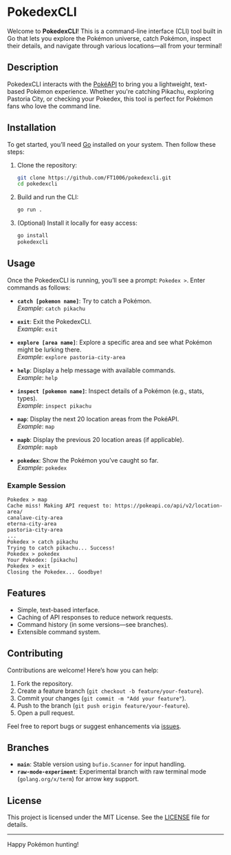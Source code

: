 # PokedexCLI

Welcome to **PokedexCLI**! This is a command-line interface (CLI) tool built in Go that lets you explore the Pokémon universe, catch Pokémon, inspect their details, and navigate through various locations—all from your terminal!

## Description

PokedexCLI interacts with the [PokéAPI](https://pokeapi.co/) to bring you a lightweight, text-based Pokémon experience. Whether you're catching Pikachu, exploring Pastoria City, or checking your Pokedex, this tool is perfect for Pokémon fans who love the command line.

## Installation

To get started, you’ll need [Go](https://golang.org/dl/) installed on your system. Then follow these steps:

1. Clone the repository:
   ```bash
   git clone https://github.com/FT1006/pokedexcli.git
   cd pokedexcli
   ```

2. Build and run the CLI:
   ```bash
   go run .
   ```

3. (Optional) Install it locally for easy access:
   ```bash
   go install
   pokedexcli
   ```

## Usage

Once the PokedexCLI is running, you’ll see a prompt: `Pokedex >`. Enter commands as follows:

- **`catch [pokemon name]`**: Try to catch a Pokémon.  
  *Example*: `catch pikachu`

- **`exit`**: Exit the PokedexCLI.  
  *Example*: `exit`

- **`explore [area name]`**: Explore a specific area and see what Pokémon might be lurking there.  
  *Example*: `explore pastoria-city-area`

- **`help`**: Display a help message with available commands.  
  *Example*: `help`

- **`inspect [pokemon name]`**: Inspect details of a Pokémon (e.g., stats, types).  
  *Example*: `inspect pikachu`

- **`map`**: Display the next 20 location areas from the PokéAPI.  
  *Example*: `map`

- **`mapb`**: Display the previous 20 location areas (if applicable).  
  *Example*: `mapb`

- **`pokedex`**: Show the Pokémon you’ve caught so far.  
  *Example*: `pokedex`

### Example Session
```
Pokedex > map
Cache miss! Making API request to: https://pokeapi.co/api/v2/location-area/
canalave-city-area
eterna-city-area
pastoria-city-area
...
Pokedex > catch pikachu
Trying to catch pikachu... Success!
Pokedex > pokedex
Your Pokedex: [pikachu]
Pokedex > exit
Closing the Pokedex... Goodbye!
```

## Features
- Simple, text-based interface.
- Caching of API responses to reduce network requests.
- Command history (in some versions—see branches).
- Extensible command system.

## Contributing
Contributions are welcome! Here’s how you can help:
1. Fork the repository.
2. Create a feature branch (`git checkout -b feature/your-feature`).
3. Commit your changes (`git commit -m "Add your feature"`).
4. Push to the branch (`git push origin feature/your-feature`).
5. Open a pull request.

Feel free to report bugs or suggest enhancements via [issues](https://github.com/yourusername/pokedexcli/issues).

## Branches
- **`main`**: Stable version using `bufio.Scanner` for input handling.
- **`raw-mode-experiment`**: Experimental branch with raw terminal mode (`golang.org/x/term`) for arrow key support.

## License
This project is licensed under the MIT License. See the [LICENSE](LICENSE) file for details.

---

Happy Pokémon hunting!
